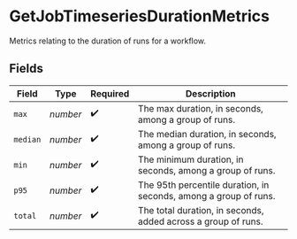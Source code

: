 # GetJobTimeseriesDurationMetrics

Metrics relating to the duration of runs for a workflow.


## Fields

| Field                                                            | Type                                                             | Required                                                         | Description                                                      |
| ---------------------------------------------------------------- | ---------------------------------------------------------------- | ---------------------------------------------------------------- | ---------------------------------------------------------------- |
| `max`                                                            | *number*                                                         | :heavy_check_mark:                                               | The max duration, in seconds, among a group of runs.             |
| `median`                                                         | *number*                                                         | :heavy_check_mark:                                               | The median duration, in seconds, among a group of runs.          |
| `min`                                                            | *number*                                                         | :heavy_check_mark:                                               | The minimum duration, in seconds, among a group of runs.         |
| `p95`                                                            | *number*                                                         | :heavy_check_mark:                                               | The 95th percentile duration, in seconds, among a group of runs. |
| `total`                                                          | *number*                                                         | :heavy_check_mark:                                               | The total duration, in seconds, added across a group of runs.    |